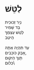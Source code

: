 # לַטֵּשׁ

נְיַר זְכוּכִית\
בַּד שָׁמִיר\
לַטֵּשׁ עַצְמְךָ\
הֵיטֵב\
\
עַד תִּהְיֶה אַתָּה\
אָבָק כּוֹכָבִים,\
תָּוֶךְ הַיְּקוּם\
כְּלוּם\
